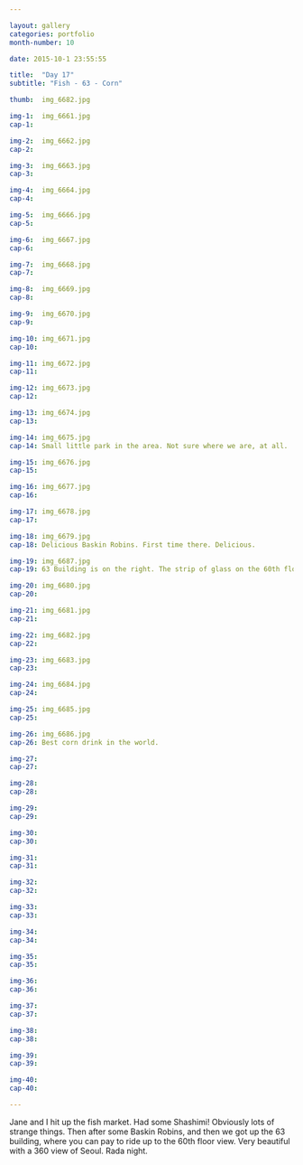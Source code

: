 ```yaml
---

layout: gallery
categories: portfolio
month-number: 10

date: 2015-10-1 23:55:55

title:  "Day 17"
subtitle: "Fish - 63 - Corn"

thumb:	img_6682.jpg

img-1:	img_6661.jpg
cap-1:	

img-2:	img_6662.jpg
cap-2:	

img-3:	img_6663.jpg
cap-3: 	

img-4:	img_6664.jpg
cap-4:	

img-5:	img_6666.jpg
cap-5:	

img-6:	img_6667.jpg
cap-6:	

img-7:	img_6668.jpg
cap-7:	

img-8:	img_6669.jpg
cap-8:	

img-9:	img_6670.jpg
cap-9:	

img-10:	img_6671.jpg
cap-10:	

img-11:	img_6672.jpg
cap-11:	

img-12:	img_6673.jpg
cap-12:	

img-13:	img_6674.jpg
cap-13:	

img-14:	img_6675.jpg
cap-14:	Small little park in the area. Not sure where we are, at all.

img-15:	img_6676.jpg
cap-15:	

img-16:	img_6677.jpg
cap-16:	

img-17:	img_6678.jpg
cap-17:	

img-18:	img_6679.jpg
cap-18:	Delicious Baskin Robins. First time there. Delicious.

img-19:	img_6687.jpg
cap-19:	63 Building is on the right. The strip of glass on the 60th floor is the 360 view.

img-20:	img_6680.jpg
cap-20:	

img-21:	img_6681.jpg
cap-21:	

img-22:	img_6682.jpg
cap-22:	

img-23:	img_6683.jpg
cap-23:	

img-24:	img_6684.jpg
cap-24:	

img-25:	img_6685.jpg
cap-25:	

img-26:	img_6686.jpg
cap-26:	Best corn drink in the world.

img-27:	
cap-27:	

img-28:	
cap-28:	

img-29:	
cap-29:	

img-30:	
cap-30:	

img-31:	
cap-31:	

img-32:	
cap-32:	

img-33:	
cap-33:	

img-34:	
cap-34:	

img-35:	
cap-35:	

img-36:	
cap-36:	

img-37:	
cap-37:	

img-38:	
cap-38:	

img-39:	
cap-39:	

img-40:	
cap-40:	

---
```


Jane and I hit up the fish market. Had some Shashimi! Obviously lots of strange things. Then after some Baskin Robins, and then we got up the 63 building, where you can pay to ride up to the 60th floor view. Very beautiful with a 360 view of Seoul. Rada night.
